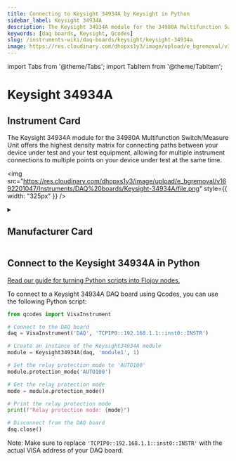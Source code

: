 ```yaml
---
title: Connecting to Keysight 34934A by Keysight in Python
sidebar_label: Keysight 34934A
description: The Keysight 34934A module for the 34980A Multifunction Switch/Measure Unit offers the highest density matrix for connecting paths between your device under test and your test equipment, allowing for multiple instrument connections to multiple points on your device under test at the same time.
keywords: [daq boards, Keysight, Qcodes]
slug: /instruments-wiki/daq-boards/keysight/keysight-34934a
image: https://res.cloudinary.com/dhopxs1y3/image/upload/e_bgremoval/v1692201047/Instruments/DAQ%20boards/Keysight-34934A/file.png
---
```


import Tabs from '@theme/Tabs';
import TabItem from '@theme/TabItem';

# Keysight 34934A

## Instrument Card

<div className="flex">

<div>

The Keysight 34934A module for the 34980A Multifunction Switch/Measure Unit offers the highest density matrix for connecting paths between your device under test and your test equipment, allowing for multiple instrument connections to multiple points on your device under test at the same time.

</div>

<img src="https://res.cloudinary.com/dhopxs1y3/image/upload/e_bgremoval/v1692201047/Instruments/DAQ%20boards/Keysight-34934A/file.png" style={{ width: "325px" }} />

</div>

<details>
<summary><h2>Manufacturer Card</h2></summary>

<img src="https://res.cloudinary.com/dhopxs1y3/image/upload/e_bgremoval/v1692125973/Instruments/Vendor%20Logos/Keysight.png" style={{ width: "100%", height: "150px",objectFit: "cover" }} />

Keysight Technologies, or Keysight, is an American company that manufactures electronics test and measurement equipment and software. <a href="https://www.keysight.com/us/en/home.html">Website</a>.

<ul>
  <li>Headquarters: USA</li>
  <li>Yearly Revenue (millions, USD): 5420.0</li>
</ul>
</details>

## Connect to the Keysight 34934A in Python

[Read our guide for turning Python scripts into Flojoy nodes.](https://docs.flojoy.ai/custom-nodes/creating-custom-node/)


<Tabs>
<TabItem value="Qcodes" label="Qcodes">

To connect to a Keysight 34934A DAQ board using Qcodes, you can use the following Python script:

```python
from qcodes import VisaInstrument

# Connect to the DAQ board
daq = VisaInstrument('DAQ', 'TCPIP0::192.168.1.1::inst0::INSTR')

# Create an instance of the Keysight34934A module
module = Keysight34934A(daq, 'module1', 1)

# Set the relay protection mode to 'AUTO100'
module.protection_mode('AUTO100')

# Get the relay protection mode
mode = module.protection_mode()

# Print the relay protection mode
print(f"Relay protection mode: {mode}")

# Disconnect from the DAQ board
daq.close()
```

Note: Make sure to replace `'TCPIP0::192.168.1.1::inst0::INSTR'` with the actual VISA address of your DAQ board.

</TabItem>
</Tabs>